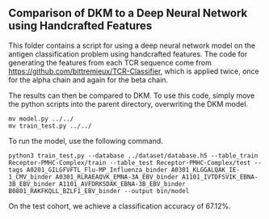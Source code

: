 ## Comparison of DKM to a Deep Neural Network using Handcrafted Features

This folder contains a script for using a deep neural network model on the antigen classification problem using handcrafted features. The code for generating the features from each TCR sequence come from https://github.com/bittremieux/TCR-Classifier, which is applied twice, once for the alpha chain and again for the beta chain.

The results can then be compared to DKM. To use this code, simply move the python scripts into the parent directory, overwriting the DKM model.

```
mv model.py ../../
mv train_test.py ../../
```

To run the model, use the following command.

```
python3 train_test.py --database ../dataset/database.h5 --table_train Receptor-PMHC-Complex/train --table_test Receptor-PMHC-Complex/test --tags A0201_GILGFVFTL_Flu-MP_Influenza_binder A0301_KLGGALQAK_IE-1_CMV_binder A0301_RLRAEAQVK_EMNA-3A_EBV_binder A1101_IVTDFSVIK_EBNA-3B_EBV_binder A1101_AVFDRKSDAK_EBNA-3B_EBV_binder B0801_RAKFKQLL_BZLF1_EBV_binder --output bin/model
```

On the test cohort, we achieve a classification accuracy of 67.12%. 